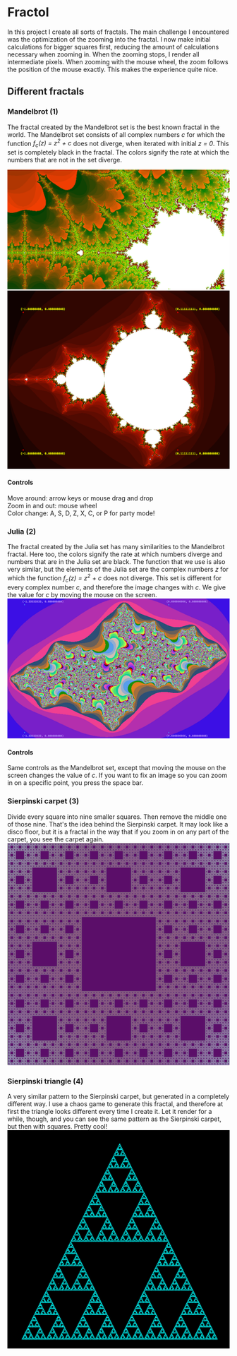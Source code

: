 # Fractol

In this project I create all sorts of fractals. The main challenge I encountered was the optimization of the zooming into the fractal. I now make initial calculations for bigger squares first, reducing the amount of calculations necessary when zooming in. When the zooming stops, I render all intermediate pixels. When zooming with the mouse wheel, the zoom follows the position of the mouse exactly. This makes the experience quite nice.

## Different fractals
### Mandelbrot (1)
The fractal created by the Mandelbrot set is the best known fractal in the world. The Mandelbrot set consists of all complex numbers _c_ for which the function _f<sub>c</sub>(z) = z<sup>2</sup> + c_ does not diverge, when iterated with initial _z = 0_. This set is completely black in the fractal. The colors signify the rate at which the numbers that are not in the set diverge. 

![alt_text](./images/mandelbrot.png)  
![alt_text](./images/mandelbrot_2.png)  

#### Controls
Move around: arrow keys or mouse drag and drop  
Zoom in and out: mouse wheel  
Color change: A, S, D, Z, X, C, or P for party mode!

### Julia (2)
The fractal created by the Julia set has many similarities to the Mandelbrot fractal. Here too, the colors signify the rate at which numbers diverge and numbers that are in the Julia set are black. The function that we use is also very similar, but the elements of the Julia set are the complex numbers _z_ for which the function _f<sub>c</sub>(z) = z<sup>2</sup> + c_ does not diverge. This set is different for every complex number _c_, and therefore the image changes with _c_. We give the value for _c_ by moving the mouse on the screen.  
![alt_text](./images/julia_1.png)

#### Controls
Same controls as the Mandelbrot set, except that moving the mouse on the screen changes the value of _c_. If you want to fix an image so you can zoom in on a specific point, you press the space bar.

### Sierpinski carpet (3)
Divide every square into nine smaller squares. Then remove the middle one of those nine. That's the idea behind the Sierpinski carpet. It may look like a disco floor, but it is a fractal in the way that if you zoom in on any part of the carpet, you see the carpet again.  
![alt_text](./images/carpet.png)

### Sierpinski triangle (4)
A very similar pattern to the Sierpinski carpet, but generated in a completely different way. I use a chaos game to generate this fractal, and therefore at first the triangle looks different every time I create it. Let it render for a while, though, and you can see the same pattern as the Sierpinski carpet, but then with squares. Pretty cool!
![alt_text](./images/triangle.png)
